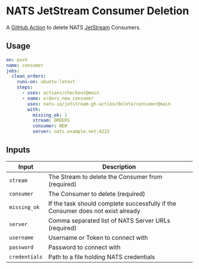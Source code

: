 # NATS JetStream Consumer Deletion

A [GitHub Action](https://github.com/features/actions) to delete NATS [JetStream](https://github.com/nats-io/jetstream#readme) Consumers.

## Usage

```yaml
on: push
name: consumer
jobs:
  clean_orders:
    runs-on: ubuntu-latest
    steps:
      - uses: actions/checkout@main
      - name: orders_new_consumer
        uses: nats-io/jetstream-gh-action/delete/consumer@main
        with:
          missing_ok: 1
          stream: ORDERS
          consumer: NEW
          server: nats.example.net:4222
```

## Inputs

|Input|Description|
|-----|-----------|
|`stream`|The Stream to delete the Consumer from (required)|
|`consumer`|The Consumer to delete (required)|
|`missing_ok`|If the task should complete successfully if the Consumer does not exist already|
|`server`|Comma separated list of NATS Server URLs (required)|
|`username`|Username or Token to connect with|
|`password`|Password to connect with|
|`credentials`|Path to a file holding NATS credentials|
